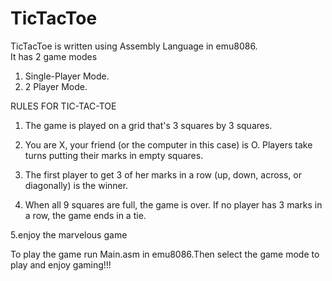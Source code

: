 # TicTacToe

TicTacToe is written using Assembly Language in emu8086.  
It has 2 game modes
  1) Single-Player Mode.
  2) 2 Player Mode.
  
RULES FOR TIC-TAC-TOE

1. The game is played on a grid that's 3 squares by 3 squares.

2. You are X, your friend (or the computer in this case) is O. Players take turns putting their marks in empty squares.

3. The first player to get 3 of her marks in a row (up, down, across, or diagonally) is the winner.

4. When all 9 squares are full, the game is over. If no player has 3 marks in a row, the game ends in a tie.

5.enjoy the marvelous game
  
To play the game run Main.asm in emu8086.Then select the game mode to play and enjoy gaming!!!
